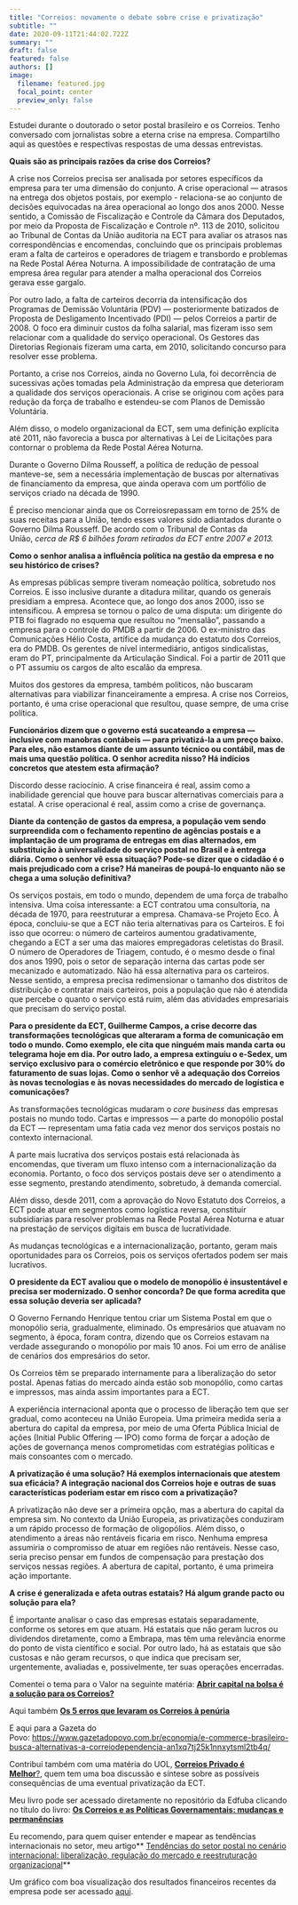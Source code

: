 ```yaml
---
title: "Correios: novamente o debate sobre crise e privatização"
subtitle: ""
date: 2020-09-11T21:44:02.722Z
summary: ""
draft: false
featured: false
authors: []
image:
  filename: featured.jpg
  focal_point: center
  preview_only: false
---
```

<!--StartFragment-->

Estudei durante o doutorado o setor postal brasileiro e os Correios. Tenho conversado com jornalistas sobre a eterna crise na empresa. Compartilho aqui as questões e respectivas respostas de uma dessas entrevistas.

**Quais são as principais razões da crise dos Correios?**

A crise nos Correios precisa ser analisada por setores específicos da empresa para ter uma dimensão do conjunto. A crise operacional — atrasos na entrega dos objetos postais, por exemplo - relaciona-se ao conjunto de decisões equivocadas na área operacional ao longo dos anos 2000. Nesse sentido, a Comissão de Fiscalização e Controle da Câmara dos Deputados, por meio da Proposta de Fiscalização e Controle nº. 113 de 2010, solicitou ao Tribunal de Contas da União auditoria na ECT para avaliar os atrasos nas correspondências e encomendas, concluindo que os principais problemas eram a falta de carteiros e operadores de triagem e transbordo e problemas na Rede Postal Aérea Noturna. A impossibilidade de contratação de uma empresa área regular para atender a malha operacional dos Correios gerava esse gargalo.

Por outro lado, a falta de carteiros decorria da intensificação dos Programas de Demissão Voluntária (PDV) — posteriormente batizados de Proposta de Desligamento Incentivado (PDI) — pelos Correios a partir de 2008. O foco era diminuir custos da folha salarial, mas fizeram isso sem relacionar com a qualidade do serviço operacional. Os Gestores das Diretorias Regionais fizeram uma carta, em 2010, solicitando concurso para resolver esse problema.

Portanto, a crise nos Correios, ainda no Governo Lula, foi decorrência de sucessivas ações tomadas pela Administração da empresa que deterioram a qualidade dos serviços operacionais. A crise se originou com ações para redução da força de trabalho e estendeu-se com Planos de Demissão Voluntária.

Além disso, o modelo organizacional da ECT, sem uma definição explícita até 2011, não favorecia a busca por alternativas à Lei de Licitações para contornar o problema da Rede Postal Aérea Noturna.

Durante o Governo Dilma Rousseff, a política de redução de pessoal manteve-se, sem a necessária implementação de buscas por alternativas de financiamento da empresa, que ainda operava com um portfólio de serviços criado na década de 1990.

É preciso mencionar ainda que os Correiosrepassam em torno de 25% de suas receitas para a União, tendo esses valores sido adiantados durante o Governo Dilma Rousseff. De acordo com o Tribunal de Contas da União, *cerca de R$ 6 bilhões foram retirados da ECT entre 2007 e 2013.*

**Como o senhor analisa a influência política na gestão da empresa e no seu histórico de crises?**

As empresas públicas sempre tiveram nomeação política, sobretudo nos Correios. E isso inclusive durante a ditadura militar, quando os generais presidiam a empresa. Acontece que, ao longo dos anos 2000, isso se intensificou. A empresa se tornou o palco de uma disputa: um dirigente do PTB foi flagrado no esquema que resultou no “mensalão”, passando a empresa para o controle do PMDB a partir de 2006. O ex-ministro das Comunicações Hélio Costa, artífice da mudança do estatuto dos Correios, era do PMDB. Os gerentes de nível intermediário, antigos sindicalistas, eram do PT, principalmente da Articulação Sindical. Foi a partir de 2011 que o PT assumiu os cargos de alto escalão da empresa.

Muitos dos gestores da empresa, também políticos, não buscaram alternativas para viabilizar financeiramente a empresa. A crise nos Correios, portanto, é uma crise operacional que resultou, quase sempre, de uma crise política.

**Funcionários dizem que o governo está sucateando a empresa — inclusive com manobras contábeis — para privatizá-la a um preço baixo. Para eles, não estamos diante de um assunto técnico ou contábil, mas de mais uma questão política. O senhor acredita nisso? Há indícios concretos que atestem esta afirmação?**

Discordo desse raciocínio. A crise financeira é real, assim como a inabilidade gerencial que houve para buscar alternativas comerciais para a estatal. A crise operacional é real, assim como a crise de governança.

**Diante da contenção de gastos da empresa, a população vem sendo surpreendida com o fechamento repentino de agências postais e a implantação de um programa de entregas em dias alternados, em substituição à universalidade do serviço postal no Brasil e à entrega diária. Como o senhor vê essa situação? Pode-se dizer que o cidadão é o mais prejudicado com a crise? Há maneiras de poupá-lo enquanto não se chega a uma solução definitiva?**

Os serviços postais, em todo o mundo, dependem de uma força de trabalho intensiva. Uma coisa interessante: a ECT contratou uma consultoria, na década de 1970, para reestruturar a empresa. Chamava-se Projeto Eco. À época, concluiu-se que a ECT não teria alternativas para os Carteiros. E foi isso que ocorreu: o número de carteiros aumentou gradativamente, chegando a ECT a ser uma das maiores empregadoras celetistas do Brasil. O número de Operadores de Triagem, contudo, é o mesmo desde o final dos anos 1990, pois o setor de separação interna das cartas pode ser mecanizado e automatizado. Não há essa alternativa para os carteiros. Nesse sentido, a empresa precisa redimensionar o tamanho dos distritos de distribuição e contratar mais carteiros, pois a população que não é atendida que percebe o quanto o serviço está ruim, além das atividades empresariais que precisam do serviço postal.

**Para o presidente da ECT, Guilherme Campos, a crise decorre das transformações tecnológicas que alteraram a forma de comunicação em todo o mundo. Como exemplo, ele cita que ninguém mais manda carta ou telegrama hoje em dia. Por outro lado, a empresa extinguiu o e-Sedex, um serviço exclusivo para o comércio eletrônico e que responde por 30% do faturamento de suas lojas. Como o senhor vê a adequação dos Correios às novas tecnologias e às novas necessidades do mercado de logística e comunicações?**

As transformações tecnológicas mudaram o *core business* das empresas postais no mundo todo. Cartas e impressos — a parte do monopólio postal da ECT — representam uma fatia cada vez menor dos serviços postais no contexto internacional.

A parte mais lucrativa dos serviços postais está relacionada às encomendas, que tiveram um fluxo intenso com a internacionalização da economia. Portanto, o foco dos serviços postais deve ser o atendimento a esse segmento, prestando atendimento, sobretudo, à demanda comercial.

Além disso, desde 2011, com a aprovação do Novo Estatuto dos Correios, a ECT pode atuar em segmentos como logística reversa, constituir subsidiarias para resolver problemas na Rede Postal Aérea Noturna e atuar na prestação de serviços digitais em busca de lucratividade.

As mudanças tecnológicas e a internacionalização, portanto, geram mais oportunidades para os Correios, pois os serviços ofertados podem ser mais lucrativos.

**O presidente da ECT avaliou que o modelo de monopólio é insustentável e precisa ser modernizado. O senhor concorda? De que forma acredita que essa solução deveria ser aplicada?**

O Governo Fernando Henrique tentou criar um Sistema Postal em que o monopólio seria, gradualmente, eliminado. Os empresários que atuavam no segmento, à época, foram contra, dizendo que os Correios estavam na verdade assegurando o monopólio por mais 10 anos. Foi um erro de análise de cenários dos empresários do setor.

Os Correios têm se preparado internamente para a liberalização do setor postal. Apenas fatias do mercado ainda estão sob monopólio, como cartas e impressos, mas ainda assim importantes para a ECT.

A experiência internacional aponta que o processo de liberação tem que ser gradual, como aconteceu na União Europeia. Uma primeira medida seria a abertura do capital da empresa, por meio de uma Oferta Pública Inicial de ações (Initial Public Offering — IPO) como forma de forçar a adoção de ações de governança menos comprometidas com estratégias políticas e mais consoantes com o mercado.

**A privatização é uma solução? Há exemplos internacionais que atestem sua eficácia? A integração nacional dos Correios hoje e outras de suas características poderiam estar em risco com a privatização?**

A privatização não deve ser a primeira opção, mas a abertura do capital da empresa sim. No contexto da União Europeia, as privatizações conduziram a um rápido processo de formação de oligopólios. Além disso, o atendimento a áreas não rentáveis ficaria em risco. Nenhuma empresa assumiria o compromisso de atuar em regiões não rentáveis. Nesse caso, seria preciso pensar em fundos de compensação para prestação dos serviços nessas regiões. A abertura de capital, portanto, é uma primeira ação importante.

**A crise é generalizada e afeta outras estatais? Há algum grande pacto ou solução para ela?**

É importante analisar o caso das empresas estatais separadamente, conforme os setores em que atuam. Há estatais que não geram lucros ou dividendos diretamente, como a Embrapa, mas têm uma relevância enorme do ponto de vista científico e social. Por outro lado, há as estatais que são custosas e não geram recursos, o que indica que precisam ser, urgentemente, avaliadas e, possivelmente, ter suas operações encerradas.

Comentei o tema para o Valor na seguinte matéria: **[Abrir capital na bolsa é a solução para os Correios?](https://exame.abril.com.br/negocios/privatizar-e-a-solucao-para-os-correios/)**

Aqui também **[Os 5 erros que levaram os Correios à penúria](https://exame.abril.com.br/negocios/os-5-erros-que-levaram-os-correios-a-penuria/)**

E aqui para a Gazeta do Povo: <https://www.gazetadopovo.com.br/economia/e-commerce-brasileiro-busca-alternativas-a-correiodependencia-an1xq7tj25k1nnxytsml2tb4q/>

Contribuí também com uma matéria do UOL, [**Correios Privado é Melhor**?,](https://economia.uol.com.br/reportagens-especiais/rumos-privatizacao-correios/#antiga-e-gigante) quem tem uma boa discussão e síntese sobre as possíveis consequências de uma eventual privatização da ECT.

Meu livro pode ser acessado diretamente no repositório da Edfuba clicando no título do livro: **[Os Correios e as Políticas Governamentais: mudanças e permanências](https://repositorio.ufba.br/ri/bitstream/ri/21115/3/Os%20Correios%20e%20as%20Poli%cc%81ticas%20Governamentais_RI.pdf)**

Eu recomendo, para quem quiser entender e mapear as tendências internacionais no setor, meu artigo** [Tendências do setor postal no cenário internacional: liberalização, regulação do mercado e reestruturação organizacional](http://www.scielo.br/scielo.php?script=sci_arttext&pid=S0102-69922016000200349)**

Um gráfico com boa visualização dos resultados financeiros recentes da empresa pode ser acessado [](https://terracoeconomico.com.br/os-correios-sao-deficitarios/)[aqui](https://valor.globo.com/empresas/noticia/2020/11/25/correios-devem-ter-lucro-bilionario-no-ano.ghtml).

<!--EndFragment-->

![]()